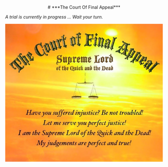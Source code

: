 <p align="center">
# ***The Court Of Final Appeal***

  *A trial is currently in progress ...
  Wait your turn.*

![The Court Of Final Appeal](/cofa.jpg)

</p>
